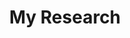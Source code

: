 ---
layout: research
permalink: /research/
title: My Research
tags: [research]
modified: 01-01-2017
comments: false
---